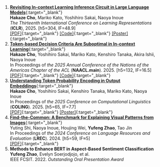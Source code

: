 1. [**Revisiting In-context Learning Inference Circuit in Large Language Models**](https://openreview.net/forum?id=xizpnYNvQq){:target="_blank"}  
   **Hakaze Cho**, Mariko Kato, Yoshihiro Sakai, Naoya Inoue  
   *The Thirteenth International Conference on Learning Representations* (**ICLR**), 2025. [h5=304, IF=48.9]  
   [\[PDF\]](https://openreview.net/pdf?id=xizpnYNvQq){:target="_blank"} 
   [\[Code\]](https://github.com/hc495/ICL_Circuit){:target="_blank"} 
   [\[Poster\]](https://iclr.cc/virtual/2025/poster/27767){:target="_blank"}  
2. [**Token-based Decision Criteria Are Suboptimal in In-context Learning**](https://arxiv.org/abs/2406.16535){:target="_blank"}  
   **Hakaze Cho**, Yoshihiro Sakai, Mariko Kato, Kenshiro Tanaka, Akira Ishii, Naoya Inoue  
   In Proceedings of *the 2025 Annual Conference of the Nations of the Americas Chapter of the ACL* (**NAACL.main**). 2025. [h5=132, IF=16.5]  
   [\[PDF\]](https://arxiv.org/abs/2406.16535){:target="_blank"} 
   [\[Code\]](https://github.com/hc495/Hidden_Calibration){:target="_blank"} 
3. [**Understanding Token Probability Encoding in Output Embeddings**](https://aclanthology.org/2025.coling-main.708/){:target="_blank"}  
   **Hakaze Cho**, Yoshihiro Sakai, Kenshiro Tanaka, Mariko Kato, Naoya Inoue  
   In Proceedings of *the 2025 Conference on Computational Linguistics* (**COLING**). 2025. [h5=65, IF=7.7]  
   [\[PDF\]](https://aclanthology.org/2025.coling-main.708/){:target="_blank"}
   [\[Poster\]](https://drive.google.com/file/d/1U11m_Qonq_F9d3GDD04b3yYO0KzFSGhJ/view){:target="_blank"}
4. [**Find-the-Common: A Benchmark for Explaining Visual Patterns from Images**](https://aclanthology.org/2024.lrec-main.642/){:target="_blank"}  
   Yuting Shi, Naoya Inoue, Houjing Wei, **Yufeng Zhao**, Tao Jin  
   In Proceedings of *the 2024 Conference on Language Resources and Evaluation* (**LREC**). 2024. [h5=59, IF≈5]  
   [\[PDF\]](https://aclanthology.org/2024.lrec-main.642/){:target="_blank"}
5. **Methods to Enhance BERT in Aspect-Based Sentiment Classification**  
   **Yufeng Zhao**, Evelyn Soerjodjojo, et al.  
   IEEE FCSIT. 2022. *Outstanding Oral Presentation Award*